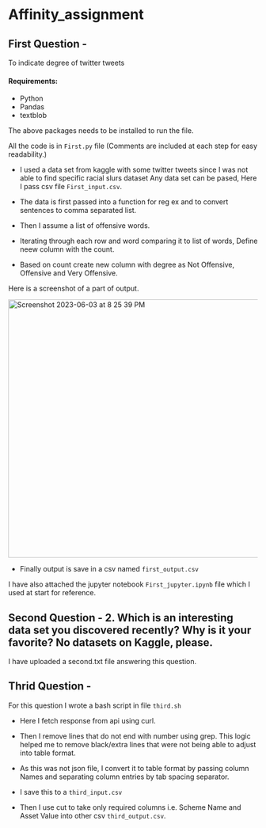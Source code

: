 # Affinity_assignment


## First Question -
To indicate degree of twitter tweets

#### Requirements: 
- Python 
- Pandas
- textblob

The above packages needs to be installed to run the file.

All the code is in `First.py` file (Comments are included at each step for easy readability.)

- I used a data set from kaggle with some twitter tweets since I was not able to find specific racial slurs dataset
Any data set can be pased, Here I pass csv file `First_input.csv`.

- The data is first passed into a function for reg ex and to convert sentences to comma separated list.
- Then I assume a list of offensive words.

- Iterating through each row and word comparing it to list of words, Define neew column with the count.

- Based on count create new column with degree as Not Offensive, Offensive and Very Offensive.

Here is a screenshot of a part of output.


<img width="522" alt="Screenshot 2023-06-03 at 8 25 39 PM" src="https://github.com/devesh-13/Affinity_assignment/assets/92622788/eb564d05-0750-44f0-ae91-ffba9c8d6315">


- Finally output is save in a csv named `first_output.csv`

I have also attached the jupyter notebook `First_jupyter.ipynb` file which I used at start for reference.

## Second Question - 2. Which is an interesting data set you discovered recently? Why is it your favorite? No datasets on Kaggle, please.
I have uploaded a second.txt file answering this question.

## Thrid Question -
For this question I wrote a bash script in file `third.sh`

- Here I fetch response from api using curl. 
- Then I remove lines that do not end with number using grep.
This logic helped me to remove black/extra lines that were not being able to adjust into table format.

- As this was not json file, I convert it to table format by passing column Names and separating column entries by tab spacing separator.
- I save this to a `third_input.csv`

- Then I use cut to take only required columns i.e. Scheme Name and Asset Value into other csv `third_output.csv`.



